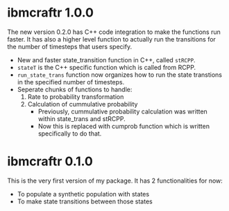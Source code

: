 ibmcraftr 1.0.0
===============

The new version 0.2.0 has C++ code integration to make the functions run faster. It has also a higher level
function to actually run the transitions for the number of timesteps that users specify. 

- New and faster state_transition function in C++, called `stRCPP`. 
- `stateT` is the C++ specific function which is called from RCPP.
- `run_state_trans` function now organizes how to run the state transtions
in the specified number of timesteps.
- Seperate chunks of functions to handle: 
    1. Rate to probability transformation
    2. Calculation of cummulative probability
        * Previously, cummulative probability calculation was written within state_trans and stRCPP.
        * Now this is replaced with cumprob function which is written specifically to do that. 

ibmcraftr 0.1.0
===============

This is the very first version of my package. It has 2 functionalities for now: 

- To populate a synthetic population with states
- To make state transitions between those states
